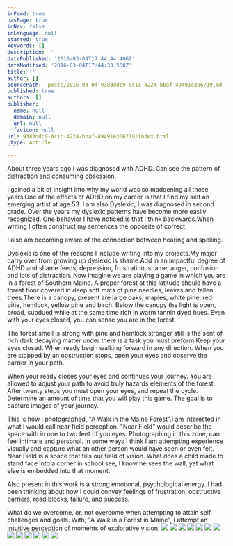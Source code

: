 ```yaml
---
inFeed: true
hasPage: true
inNav: false
inLanguage: null
starred: true
keywords: []
description: ''
datePublished: '2016-03-04T17:44:44.406Z'
dateModified: '2016-03-04T17:44:33.560Z'
title: ''
author: []
sourcePath: _posts/2016-03-04-9383ddc9-6c1c-4224-bbaf-49491e306719.md
published: true
authors: []
publisher:
  name: null
  domain: null
  url: null
  favicon: null
url: 9383ddc9-6c1c-4224-bbaf-49491e306719/index.html
_type: Article

---
```

About three years ago I was diagnosed
with ADHD.  Can see the pattern of
distraction and consuming obsession.

I gained a bit of insight into
why my world was so maddening all those years.One of the effects of ADHD on my
career is that I find my self an emerging artist at age 53\.  I am also Dyslexic; I was diagnosed in
second grade.  Over the years my dyslexic
patterns have become more easily recognized.  One behavior I have noticed is that I think backwards.When writing I often construct my sentences
the opposite of correct.

I also am becoming aware of
the connection between hearing and spelling.

Dyslexia is one of the reasons I
include writing into my projects.My
major carry over from growing up dyslexic is shame.Add in an impactful degree of ADHD and shame
feeds, depression, frustration, shame, anger, confusion and lots of
distraction. Now
imagine we are playing a game in which you are in a forest of Southern Maine.  A proper forest at this latitude
should have a forest floor covered in deep soft mats of pine needles, leaves
and fallen trees.There is a canopy,
present are large oaks, maples, white pine, red pine, hemlock, yellow pine and
birch.  Below the canopy the light is
open, broad, subdued while at the same time rich in warm tannin dyed hues.  Even with your eyes closed, you can sense you
are in the forest.

The forest smell is
strong with pine and hemlock stronger still is the sent of rich dark decaying
matter under there
is a task you must preform.Keep your
eyes closed.  When ready begin walking
forward in any direction.  When you are
stopped by an obstruction stops, open your eyes and observe the barrier in your
path.

When your ready closes your eyes
and continues your journey.  You are
allowed to adjust your path to avoid truly hazards elements of the forest.  After twenty steps you must open your eyes,
and repeat the cycle. Determine an amount of time that you will play this
game.  The goal is to capture images of
your journey.

This
is how I photographed, "A Walk in the Maine Forest".I am interested in what I would call near
field perception.  "Near Field" would
describe the space with in one to two feet of you eyes.  Photographing in this zone, can feel intimate
and personal.  In some ways I think I am
attempting experience visually and capture what an other person would have seen
or even felt.  Near Field is a space that
fills our field of vision.  What does a
child made to stand face into a corner in school see, I know he sees the wall,
yet what else is embedded into that moment. 

Also present in this work is a strong
emotional, psychological energy. I had been thinking about how I could convey
feelings of frustration, obstructive barriers, road blocks, failure, and
success.

What do we overcome, or, not
overcome when attempting to attain self challenges and goals. With, "A Walk in
a Forest in Maine", I attempt an intuitive perception of moments of explorative
vision.
![](https://the-grid-user-content.s3-us-west-2.amazonaws.com/3d7f9f8b-5acc-4e0a-8fee-096c91e90a7f.jpg)
![](https://the-grid-user-content.s3-us-west-2.amazonaws.com/ab86580a-3dc9-4fde-8cfa-a30ce669143b.jpg)
![](https://the-grid-user-content.s3-us-west-2.amazonaws.com/5affc89a-ff85-408c-9dc9-a7ec58e3f8dc.jpg)
![](https://the-grid-user-content.s3-us-west-2.amazonaws.com/5b93f9bb-ee73-4088-b91f-5e60cd44d35c.jpg)
![](https://the-grid-user-content.s3-us-west-2.amazonaws.com/66b14ef0-942e-4c36-a216-ef5021b0fcfe.jpg)
![](https://the-grid-user-content.s3-us-west-2.amazonaws.com/3d3f8e55-f763-4341-bc6e-15232b63d7f3.jpg)
![](https://the-grid-user-content.s3-us-west-2.amazonaws.com/514904a7-0618-4197-9490-594243de7409.jpg)
![](https://the-grid-user-content.s3-us-west-2.amazonaws.com/75a39c92-7ffd-4547-b759-34010c8d2f29.jpg)
![](https://the-grid-user-content.s3-us-west-2.amazonaws.com/8b582e44-19dd-4cd4-a768-96436d0c62dd.jpg)
![](https://the-grid-user-content.s3-us-west-2.amazonaws.com/2ad71f3b-3053-4a9b-9a8b-9f96c30c9c05.jpg)
![](https://the-grid-user-content.s3-us-west-2.amazonaws.com/9a40e0ae-badf-436c-9789-96e9cefd967b.jpg)
![](https://the-grid-user-content.s3-us-west-2.amazonaws.com/87039fdf-4782-476b-820c-1de46cf744b1.jpg)
![](https://the-grid-user-content.s3-us-west-2.amazonaws.com/c4ccaa26-11c2-435e-8085-98f7a5f9f7f2.jpg)